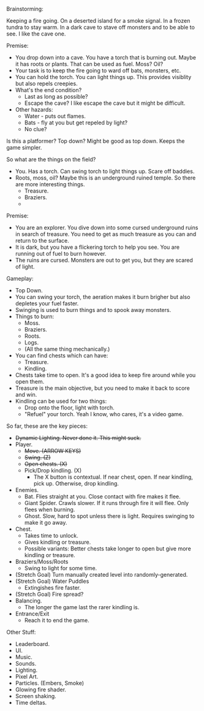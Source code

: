 Brainstorming:

Keeping a fire going. On a deserted island for a smoke signal. In a frozen tundra to stay warm. In a dark cave to stave off monsters and to be able to see. I like the cave one.


Premise:
* You drop down into a cave. You have a torch that is burning out. Maybe it has roots or plants. That can be used as fuel. Moss? Oil?
* Your task is to keep the fire going to ward off bats, monsters, etc.
* You can hold the torch. You can light things up. This provides visiblity but also repels creepies.
* What's the end condition?
    * Last as long as possible?
    * Escape the cave? I like escape the cave but it might be difficult.
* Other hazards:
    * Water - puts out flames.
    * Bats - fly at you but get repeled by light?
    * No clue?

Is this a platformer? Top down? Might be good as top down. Keeps the game simpler.

So what are the things on the field?

* You. Has a torch. Can swing torch to light things up. Scare off baddies.
* Roots, moss, oil? Maybe this is an underground ruined temple. So there are more interesting things.
    * Treasure.
    * Braziers.
    * 



Premise:
* You are an explorer. You dive down into some cursed underground ruins in search of treasure. You need to get as much treasure as you can and return to the surface.
* It is dark, but you have a flickering torch to help you see. You are running out of fuel to burn however.
* The ruins are cursed. Monsters are out to get you, but they are scared of light.

Gameplay:
* Top Down.
* You can swing your torch, the aeration makes it burn brigher but also depletes your fuel faster.
* Swinging is used to burn things and to spook away monsters.
* Things to burn:
    * Moss.
    * Braziers.
    * Roots.
    * Logs.
    * (All the same thing mechanically.)
* You can find chests which can have:
    * Treasure.
    * Kindling.
* Chests take time to open. It's a good idea to keep fire around while you open them.
* Treasure is the main objective, but you need to make it back to score and win.
* Kindling can be used for two things:
    * Drop onto the floor, light with torch.
    * "Refuel" your torch. Yeah I know, who cares, it's a video game.


So far, these are the key pieces:

* ~~Dynamic Lighting. Never done it. This might suck.~~
* Player.
    * ~~Move. (ARROW KEYS)~~
    * ~~Swing. (Z)~~
    * ~~Open chests. (X)~~
    * Pick/Drop kindling. (X)
        * The X button is contextual. If near chest, open. If near kindling, pick up. Otherwise, drop kindling.
* Enemies.
    * Bat. Flies straight at you. Close contact with fire makes it flee.
    * Giant Spider. Crawls slower. If it runs through fire it will flee. Only flees when burning.
    * Ghost. Slow, hard to spot unless there is light. Requires swinging to make it go away.
* Chest.
    * Takes time to unlock.
    * Gives kindling or treasure.
    * Possible variants: Better chests take longer to open but give more kindling or treasure.
* Braziers/Moss/Roots
    * Swing to light for some time.
* (Stretch Goal) Turn manually created level into randomly-generated.
* (Stretch Goal) Water Puddles
    * Extingishes fire faster.
* (Stretch Goal) Fire spread?
* Balancing.
    * The longer the game last the rarer kindling is.
* Entrance/Exit
    * Reach it to end the game.

Other Stuff:
* Leaderboard.
* UI.
* Music.
* Sounds.
* Lighting.
* Pixel Art.
* Particles. (Embers, Smoke)
* Glowing fire shader.
* Screen shaking.
* Time deltas.